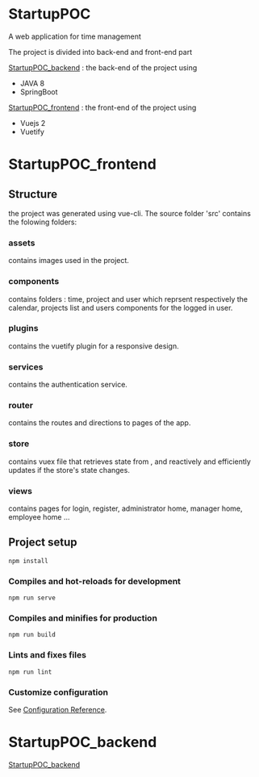 # StartupPOC 

A web application for time management  

The project is divided into back-end and front-end part  


[StartupPOC_backend](https://github.com/TahaAlamiIdrissi/StartupPOC_backend) : the back-end of the project using 
 
 - JAVA 8
 - SpringBoot
 
[StartupPOC_frontend](https://github.com/TahaAlamiIdrissi/StartupPOC_frontend) : the front-end of the project using 
 
 - Vuejs 2
 - Vuetify 


# StartupPOC_frontend

## Structure

the project was generated using vue-cli. The source folder 'src' contains the folowing folders:

### assets

contains images used in the project.

### components

contains folders : time, project and user which reprsent respectively the calendar, projects list and users components for the logged in user.

### plugins

contains the vuetify plugin for a responsive design.

### services

contains the authentication service.

### router

contains the routes and directions to pages of the app.

### store

contains vuex file that retrieves state from , and reactively and efficiently updates if the store's state changes.

### views

contains pages for login, register, administrator home, manager home, employee home ...


## Project setup
```
npm install
```

### Compiles and hot-reloads for development
```
npm run serve
```

### Compiles and minifies for production
```
npm run build
```

### Lints and fixes files
```
npm run lint
```

### Customize configuration
See [Configuration Reference](https://cli.vuejs.org/config/).


# StartupPOC_backend
[StartupPOC_backend](https://github.com/TahaAlamiIdrissi/StartupPOC_backend)

